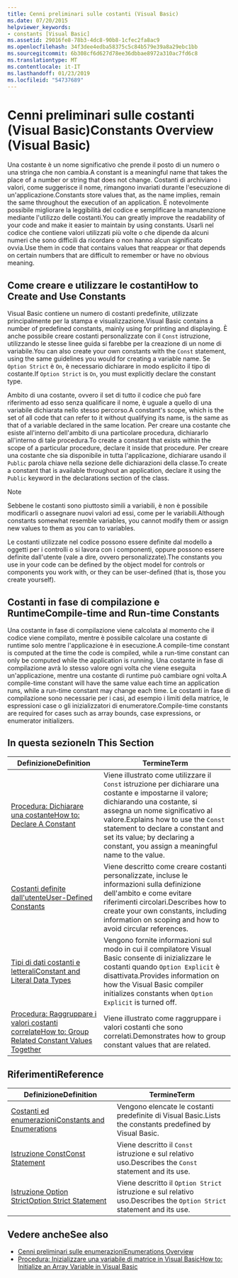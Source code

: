 ```yaml
---
title: Cenni preliminari sulle costanti (Visual Basic)
ms.date: 07/20/2015
helpviewer_keywords:
- constants [Visual Basic]
ms.assetid: 29016fe8-78b3-4dc8-90b8-1cfec2fa8ac9
ms.openlocfilehash: 34f3dee4edba58375c5c84b579e39a8a29ebc1bb
ms.sourcegitcommit: 6b308cf6d627d78ee36dbbae8972a310ac7fd6c8
ms.translationtype: MT
ms.contentlocale: it-IT
ms.lasthandoff: 01/23/2019
ms.locfileid: "54737689"
---
```

# <a name="constants-overview-visual-basic"></a><span data-ttu-id="a4d4e-102">Cenni preliminari sulle costanti (Visual Basic)</span><span class="sxs-lookup"><span data-stu-id="a4d4e-102">Constants Overview (Visual Basic)</span></span>
<span data-ttu-id="a4d4e-103">Una costante è un nome significativo che prende il posto di un numero o una stringa che non cambia.</span><span class="sxs-lookup"><span data-stu-id="a4d4e-103">A constant is a meaningful name that takes the place of a number or string that does not change.</span></span> <span data-ttu-id="a4d4e-104">Costanti di archiviano i valori, come suggerisce il nome, rimangono invariati durante l'esecuzione di un'applicazione.</span><span class="sxs-lookup"><span data-stu-id="a4d4e-104">Constants store values that, as the name implies, remain the same throughout the execution of an application.</span></span> <span data-ttu-id="a4d4e-105">È notevolmente possibile migliorare la leggibilità del codice e semplificare la manutenzione mediante l'utilizzo delle costanti.</span><span class="sxs-lookup"><span data-stu-id="a4d4e-105">You can greatly improve the readability of your code and make it easier to maintain by using constants.</span></span> <span data-ttu-id="a4d4e-106">Usarli nel codice che contiene valori utilizzati più volte o che dipende da alcuni numeri che sono difficili da ricordare o non hanno alcun significato ovvia.</span><span class="sxs-lookup"><span data-stu-id="a4d4e-106">Use them in code that contains values that reappear or that depends on certain numbers that are difficult to remember or have no obvious meaning.</span></span>  
  
## <a name="how-to-create-and-use-constants"></a><span data-ttu-id="a4d4e-107">Come creare e utilizzare le costanti</span><span class="sxs-lookup"><span data-stu-id="a4d4e-107">How to Create and Use Constants</span></span>  
 <span data-ttu-id="a4d4e-108">Visual Basic contiene un numero di costanti predefinite, utilizzate principalmente per la stampa e visualizzazione.</span><span class="sxs-lookup"><span data-stu-id="a4d4e-108">Visual Basic contains a number of predefined constants, mainly using for printing and displaying.</span></span> <span data-ttu-id="a4d4e-109">È anche possibile creare costanti personalizzate con il `Const` istruzione, utilizzando le stesse linee guida si farebbe per la creazione di un nome di variabile.</span><span class="sxs-lookup"><span data-stu-id="a4d4e-109">You can also create your own constants with the `Const` statement, using the same guidelines you would for creating a variable name.</span></span> <span data-ttu-id="a4d4e-110">Se `Option Strict` è `On`, è necessario dichiarare in modo esplicito il tipo di costante.</span><span class="sxs-lookup"><span data-stu-id="a4d4e-110">If `Option Strict` is `On`, you must explicitly declare the constant type.</span></span>  
  
 <span data-ttu-id="a4d4e-111">Ambito di una costante, ovvero il set di tutto il codice che può fare riferimento ad esso senza qualificare il nome, è uguale a quello di una variabile dichiarata nello stesso percorso.</span><span class="sxs-lookup"><span data-stu-id="a4d4e-111">A constant's scope, which is the set of all code that can refer to it without qualifying its name, is the same as that of a variable declared in the same location.</span></span> <span data-ttu-id="a4d4e-112">Per creare una costante che esiste all'interno dell'ambito di una particolare procedura, dichiararlo all'interno di tale procedura.</span><span class="sxs-lookup"><span data-stu-id="a4d4e-112">To create a constant that exists within the scope of a particular procedure, declare it inside that procedure.</span></span> <span data-ttu-id="a4d4e-113">Per creare una costante che sia disponibile in tutta l'applicazione, dichiarare usando il `Public` parola chiave nella sezione delle dichiarazioni della classe.</span><span class="sxs-lookup"><span data-stu-id="a4d4e-113">To create a constant that is available throughout an application, declare it using the `Public` keyword in the declarations section of the class.</span></span>  
  
> [!NOTE]
>  <span data-ttu-id="a4d4e-114">Sebbene le costanti sono piuttosto simili a variabili, è non è possibile modificarli o assegnare nuovi valori ad essi, come per le variabili.</span><span class="sxs-lookup"><span data-stu-id="a4d4e-114">Although constants somewhat resemble variables, you cannot modify them or assign new values to them as you can to variables.</span></span>  
  
 <span data-ttu-id="a4d4e-115">Le costanti utilizzate nel codice possono essere definite dal modello a oggetti per i controlli o si lavora con i componenti, oppure possono essere definite dall'utente (vale a dire, ovvero personalizzate).</span><span class="sxs-lookup"><span data-stu-id="a4d4e-115">The constants you use in your code can be defined by the object model for controls or components you work with, or they can be user-defined (that is, those you create yourself).</span></span>  
  
## <a name="compile-time-and-run-time-constants"></a><span data-ttu-id="a4d4e-116">Costanti in fase di compilazione e Runtime</span><span class="sxs-lookup"><span data-stu-id="a4d4e-116">Compile-time and Run-time Constants</span></span>  
 <span data-ttu-id="a4d4e-117">Una costante in fase di compilazione viene calcolata al momento che il codice viene compilato, mentre è possibile calcolare una costante di runtime solo mentre l'applicazione è in esecuzione.</span><span class="sxs-lookup"><span data-stu-id="a4d4e-117">A compile-time constant is computed at the time the code is compiled, while a run-time constant can only be computed while the application is running.</span></span> <span data-ttu-id="a4d4e-118">Una costante in fase di compilazione avrà lo stesso valore ogni volta che viene eseguita un'applicazione, mentre una costante di runtime può cambiare ogni volta.</span><span class="sxs-lookup"><span data-stu-id="a4d4e-118">A compile-time constant will have the same value each time an application runs, while a run-time constant may change each time.</span></span> <span data-ttu-id="a4d4e-119">Le costanti in fase di compilazione sono necessarie per i casi, ad esempio i limiti della matrice, le espressioni case o gli inizializzatori di enumeratore.</span><span class="sxs-lookup"><span data-stu-id="a4d4e-119">Compile-time constants are required for cases such as array bounds, case expressions, or enumerator initializers.</span></span>  
  
## <a name="in-this-section"></a><span data-ttu-id="a4d4e-120">In questa sezione</span><span class="sxs-lookup"><span data-stu-id="a4d4e-120">In This Section</span></span>  
  
|<span data-ttu-id="a4d4e-121">Definizione</span><span class="sxs-lookup"><span data-stu-id="a4d4e-121">Definition</span></span>|<span data-ttu-id="a4d4e-122">Termine</span><span class="sxs-lookup"><span data-stu-id="a4d4e-122">Term</span></span>|  
|---|---|  
|[<span data-ttu-id="a4d4e-123">Procedura: Dichiarare una costante</span><span class="sxs-lookup"><span data-stu-id="a4d4e-123">How to: Declare A Constant</span></span>](../../../../visual-basic/programming-guide/language-features/constants-enums/how-to-declare-a-constant.md)|<span data-ttu-id="a4d4e-124">Viene illustrato come utilizzare il `Const` istruzione per dichiarare una costante e impostarne il valore; dichiarando una costante, si assegna un nome significativo al valore.</span><span class="sxs-lookup"><span data-stu-id="a4d4e-124">Explains how to use the `Const` statement to declare a constant and set its value; by declaring a constant, you assign a meaningful name to the value.</span></span>|  
|[<span data-ttu-id="a4d4e-125">Costanti definite dall'utente</span><span class="sxs-lookup"><span data-stu-id="a4d4e-125">User-Defined Constants</span></span>](../../../../visual-basic/programming-guide/language-features/constants-enums/user-defined-constants.md)|<span data-ttu-id="a4d4e-126">Viene descritto come creare costanti personalizzate, incluse le informazioni sulla definizione dell'ambito e come evitare riferimenti circolari.</span><span class="sxs-lookup"><span data-stu-id="a4d4e-126">Describes how to create your own constants, including information on scoping and how to avoid circular references.</span></span>|  
|[<span data-ttu-id="a4d4e-127">Tipi di dati costanti e letterali</span><span class="sxs-lookup"><span data-stu-id="a4d4e-127">Constant and Literal Data Types</span></span>](../../../../visual-basic/programming-guide/language-features/constants-enums/constant-and-literal-data-types.md)|<span data-ttu-id="a4d4e-128">Vengono fornite informazioni sul modo in cui il compilatore Visual Basic consente di inizializzare le costanti quando `Option Explicit` è disattivata.</span><span class="sxs-lookup"><span data-stu-id="a4d4e-128">Provides information on how the Visual Basic compiler initializes constants when `Option Explicit` is turned off.</span></span>|  
|[<span data-ttu-id="a4d4e-129">Procedura: Raggruppare i valori costanti correlate</span><span class="sxs-lookup"><span data-stu-id="a4d4e-129">How to: Group Related Constant Values Together</span></span>](../../../../visual-basic/programming-guide/language-features/constants-enums/how-to-group-related-constant-values-together.md)|<span data-ttu-id="a4d4e-130">Viene illustrato come raggruppare i valori costanti che sono correlati.</span><span class="sxs-lookup"><span data-stu-id="a4d4e-130">Demonstrates how to group constant values that are related.</span></span>|  
  
## <a name="reference"></a><span data-ttu-id="a4d4e-131">Riferimenti</span><span class="sxs-lookup"><span data-stu-id="a4d4e-131">Reference</span></span>  
  
|<span data-ttu-id="a4d4e-132">Definizione</span><span class="sxs-lookup"><span data-stu-id="a4d4e-132">Definition</span></span>|<span data-ttu-id="a4d4e-133">Termine</span><span class="sxs-lookup"><span data-stu-id="a4d4e-133">Term</span></span>|  
|---|---|  
|[<span data-ttu-id="a4d4e-134">Costanti ed enumerazioni</span><span class="sxs-lookup"><span data-stu-id="a4d4e-134">Constants and Enumerations</span></span>](../../../../visual-basic/language-reference/constants-and-enumerations.md)|<span data-ttu-id="a4d4e-135">Vengono elencate le costanti predefinite di Visual Basic.</span><span class="sxs-lookup"><span data-stu-id="a4d4e-135">Lists the constants predefined by Visual Basic.</span></span>|  
|[<span data-ttu-id="a4d4e-136">Istruzione Const</span><span class="sxs-lookup"><span data-stu-id="a4d4e-136">Const Statement</span></span>](../../../../visual-basic/language-reference/statements/const-statement.md)|<span data-ttu-id="a4d4e-137">Viene descritto il `Const` istruzione e sul relativo uso.</span><span class="sxs-lookup"><span data-stu-id="a4d4e-137">Describes the `Const` statement and its use.</span></span>|  
|[<span data-ttu-id="a4d4e-138">Istruzione Option Strict</span><span class="sxs-lookup"><span data-stu-id="a4d4e-138">Option Strict Statement</span></span>](../../../../visual-basic/language-reference/statements/option-strict-statement.md)|<span data-ttu-id="a4d4e-139">Viene descritto il `Option Strict` istruzione e sul relativo uso.</span><span class="sxs-lookup"><span data-stu-id="a4d4e-139">Describes the `Option Strict` statement and its use.</span></span>|  
  
## <a name="see-also"></a><span data-ttu-id="a4d4e-140">Vedere anche</span><span class="sxs-lookup"><span data-stu-id="a4d4e-140">See also</span></span>
- [<span data-ttu-id="a4d4e-141">Cenni preliminari sulle enumerazioni</span><span class="sxs-lookup"><span data-stu-id="a4d4e-141">Enumerations Overview</span></span>](../../../../visual-basic/programming-guide/language-features/constants-enums/enumerations-overview.md)
- [<span data-ttu-id="a4d4e-142">Procedura: Inizializzare una variabile di matrice in Visual Basic</span><span class="sxs-lookup"><span data-stu-id="a4d4e-142">How to: Initialize an Array Variable in Visual Basic</span></span>](../../../../visual-basic/programming-guide/language-features/arrays/how-to-initialize-an-array-variable.md)
